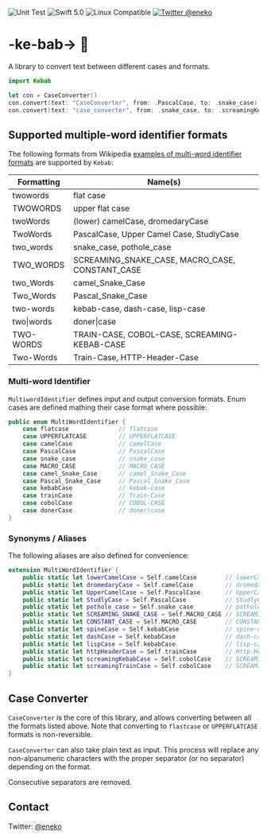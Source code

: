 ![Unit Test](https://github.com/eneko/Kebab/workflows/Unit%20Test/badge.svg?branch=main)
![Swift 5.0](https://img.shields.io/badge/Swift_Version-5.0-orange.svg?style=flat&logo=Swift)
![Linux Compatible](https://img.shields.io/badge/Linux-compatible-blue.svg?style=flat&logo=Linux)
[![Twitter @eneko](https://img.shields.io/badge/Twitter-@eneko-blue.svg?style=flat&logo=Twitter)](https://twitter.com/eneko)

# -ke-bab-> 🍢

A library to convert text between different cases and formats.

```swift
import Kebab

let con = CaseConverter()
con.convert(text: "CaseConverter", from: .PascalCase, to: .snake_case) // case_converter
con.convert(text: "case_converter", from: .snake_case, to: .screamingKebabCase) // CASE-CONVERTER
```

## Supported multiple-word identifier formats

The following formats from Wikipedia [examples of multi-word identifier formats](https://en.wikipedia.org/wiki/Naming_convention_(programming)#Examples_of_multiple-word_identifier_formats)
are supported by `Kebab`:

| Formatting | Name(s)                                         |
| ---------- | ----------------------------------------------- |
| twowords   | flat case                                       |
| TWOWORDS   | upper flat case                                 |
| twoWords   | (lower) camelCase, dromedaryCase                |
| TwoWords   | PascalCase, Upper Camel Case, StudlyCase        |
| two_words  | snake_case, pothole_case                        |
| TWO_WORDS  | SCREAMING_SNAKE_CASE, MACRO_CASE, CONSTANT_CASE |
| two_Words  | camel_Snake_Case                                |
| Two_Words  | Pascal_Snake_Case                               |
| two-words  | kebab-case, dash-case, lisp-case                |
| two\|words | doner\|case                                     |
| TWO-WORDS  | TRAIN-CASE, COBOL-CASE, SCREAMING-KEBAB-CASE    |
| Two-Words  | Train-Case, HTTP-Header-Case                    |


### Multi-word Identifier

`MultiwordIdentifier` defines input and output conversion formats. 
Enum cases are defined mathing their case format where possible:

```swift
public enum MultiWordIdentifier {
    case flatcase              // flatcase
    case UPPERFLATCASE         // UPPERFLATCASE
    case camelCase             // camelCase
    case PascalCase            // PascalCase
    case snake_case            // snake_case
    case MACRO_CASE            // MACRO_CASE
    case camel_Snake_Case      // camel_Snake_Case
    case Pascal_Snake_Case     // Pascal_Snake_Case
    case kebabCase             // kebak-case
    case trainCase             // Train-Case
    case cobolCase             // COBOL-CASE
    case donerCase             // doner|case
}
```

### Synonyms / Aliases 

The following aliases are also defined for convenience:

```swift
extension MultiWordIdentifier {
    public static let lowerCamelCase = Self.camelCase        // lowerCamelCase
    public static let dromedaryCase = Self.camelCase         // dromedaryCase
    public static let UpperCamelCase = Self.PascalCase       // UpperCamelCase
    public static let StudlyCase = Self.PascalCase           // StudlyCase
    public static let pothole_case = Self.snake_case         // pothole_case
    public static let SCREAMING_SNAKE_CASE = Self.MACRO_CASE // SCREAMING_SNAKE_CASE
    public static let CONSTANT_CASE = Self.MACRO_CASE        // CONSTANT_CASE
    public static let spineCase = Self.kebabCase             // spine-case
    public static let dashCase = Self.kebabCase              // dash-case
    public static let lispCase = Self.kebabCase              // lisp-case
    public static let httpHeaderCase = Self.trainCase        // Http-Header-Case
    public static let screamingKebabCase = Self.cobolCase    // SCREAMING-KEBAB-CASE
    public static let screamingTrainCase = Self.cobolCase    // SCREAMING-TRAIN-CASE
}
```

## Case Converter

`CaseConverter` is the core of this library, and allows converting between all the formats
listed above. Note that converting to `flastcase` or `UPPERFLATCASE` formats is non-reversible.

`CaseConverter` can also take plain text as input. This process will replace any 
non-alpanumeric characters with the proper separator (or no separator) depending on the format.

Consecutive separators are removed.



## Contact

Twitter: [@eneko](https://twitter.com/eneko)

